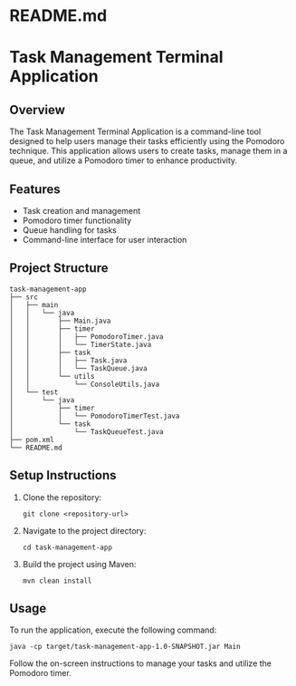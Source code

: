 # README.md

# Task Management Terminal Application

## Overview
The Task Management Terminal Application is a command-line tool designed to help users manage their tasks efficiently using the Pomodoro technique. This application allows users to create tasks, manage them in a queue, and utilize a Pomodoro timer to enhance productivity.

## Features
- Task creation and management
- Pomodoro timer functionality
- Queue handling for tasks
- Command-line interface for user interaction

## Project Structure
```
task-management-app
├── src
│   ├── main
│   │   └── java
│   │       ├── Main.java
│   │       ├── timer
│   │       │   ├── PomodoroTimer.java
│   │       │   └── TimerState.java
│   │       ├── task
│   │       │   ├── Task.java
│   │       │   └── TaskQueue.java
│   │       └── utils
│   │           └── ConsoleUtils.java
│   └── test
│       └── java
│           ├── timer
│           │   └── PomodoroTimerTest.java
│           └── task
│               └── TaskQueueTest.java
├── pom.xml
└── README.md
```

## Setup Instructions
1. Clone the repository:
   ```
   git clone <repository-url>
   ```
2. Navigate to the project directory:
   ```
   cd task-management-app
   ```
3. Build the project using Maven:
   ```
   mvn clean install
   ```

## Usage
To run the application, execute the following command:
```
java -cp target/task-management-app-1.0-SNAPSHOT.jar Main
```

Follow the on-screen instructions to manage your tasks and utilize the Pomodoro timer.